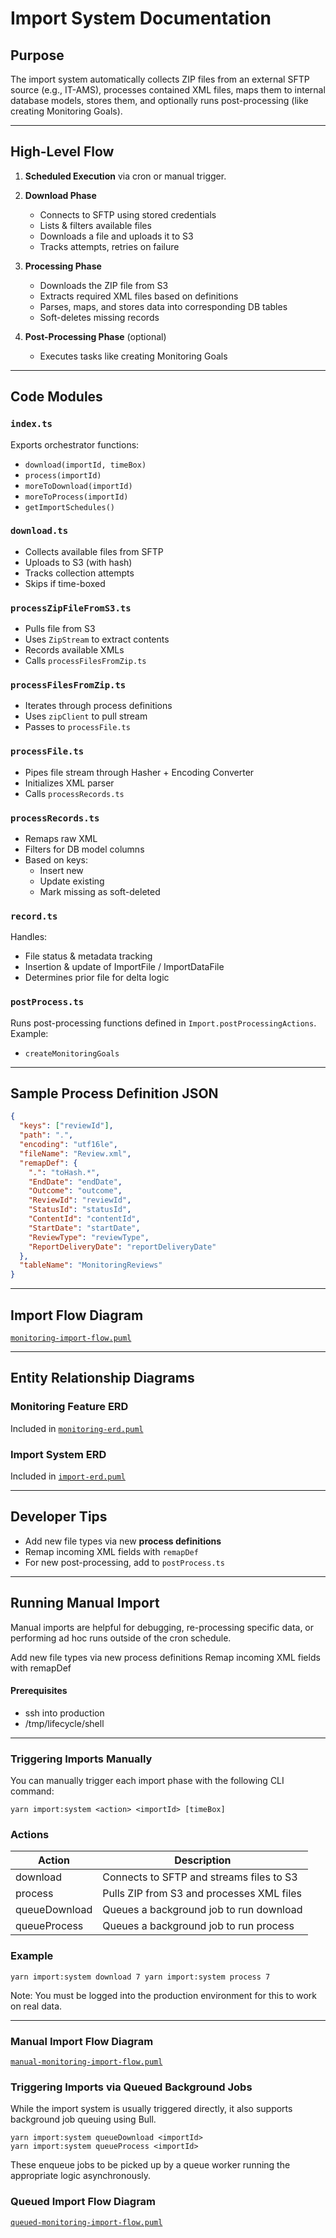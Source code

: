 # Import System Documentation

## Purpose

The import system automatically collects ZIP files from an external SFTP source (e.g., IT-AMS), processes contained XML files, maps them to internal database models, stores them, and optionally runs post-processing (like creating Monitoring Goals).

---

## High-Level Flow

1. **Scheduled Execution** via cron or manual trigger.

2. **Download Phase**

   - Connects to SFTP using stored credentials
   - Lists & filters available files
   - Downloads a file and uploads it to S3
   - Tracks attempts, retries on failure

3. **Processing Phase**

   - Downloads the ZIP file from S3
   - Extracts required XML files based on definitions
   - Parses, maps, and stores data into corresponding DB tables
   - Soft-deletes missing records

4. **Post-Processing Phase** (optional)

   - Executes tasks like creating Monitoring Goals

---

## Code Modules

### `index.ts`

Exports orchestrator functions:

- `download(importId, timeBox)`
- `process(importId)`
- `moreToDownload(importId)`
- `moreToProcess(importId)`
- `getImportSchedules()`

### `download.ts`

- Collects available files from SFTP
- Uploads to S3 (with hash)
- Tracks collection attempts
- Skips if time-boxed

### `processZipFileFromS3.ts`

- Pulls file from S3
- Uses `ZipStream` to extract contents
- Records available XMLs
- Calls `processFilesFromZip.ts`

### `processFilesFromZip.ts`

- Iterates through process definitions
- Uses `zipClient` to pull stream
- Passes to `processFile.ts`

### `processFile.ts`

- Pipes file stream through Hasher + Encoding Converter
- Initializes XML parser
- Calls `processRecords.ts`

### `processRecords.ts`

- Remaps raw XML
- Filters for DB model columns
- Based on keys:
  - Insert new
  - Update existing
  - Mark missing as soft-deleted

### `record.ts`

Handles:

- File status & metadata tracking
- Insertion & update of ImportFile / ImportDataFile
- Determines prior file for delta logic

### `postProcess.ts`

Runs post-processing functions defined in `Import.postProcessingActions`. Example:

- `createMonitoringGoals`

---

## Sample Process Definition JSON

```json
{
  "keys": ["reviewId"],
  "path": ".",
  "encoding": "utf16le",
  "fileName": "Review.xml",
  "remapDef": {
    ".": "toHash.*",
    "EndDate": "endDate",
    "Outcome": "outcome",
    "ReviewId": "reviewId",
    "StatusId": "statusId",
    "ContentId": "contentId",
    "StartDate": "startDate",
    "ReviewType": "reviewType",
    "ReportDeliveryDate": "reportDeliveryDate"
  },
  "tableName": "MonitoringReviews"
}
```
---

## Import Flow Diagram

[`monitoring-import-flow.puml`](http://www.plantuml.com/plantuml/proxy?src=https://raw.githubusercontent.com/HHS/Head-Start-TTADP/main/docs/flow-diagrams/monitoring-import-flow.puml)

---

## Entity Relationship Diagrams

### Monitoring Feature ERD

Included in [`monitoring-erd.puml`](http://www.plantuml.com/plantuml/proxy?src=https://raw.githubusercontent.com/HHS/Head-Start-TTADP/main/docs/monitoring-erd.puml)

### Import System ERD

Included in [`import-erd.puml`](http://www.plantuml.com/plantuml/proxy?src=https://raw.githubusercontent.com/HHS/Head-Start-TTADP/main/docs/import-erd.puml)

---

## Developer Tips

- Add new file types via new **process definitions**
- Remap incoming XML fields with `remapDef`
- For new post-processing, add to `postProcess.ts`

---

## Running Manual Import

Manual imports are helpful for debugging, re-processing specific data, or performing ad hoc runs outside of the cron schedule.

Add new file types via new process definitions
Remap incoming XML fields with remapDef

#### Prerequisites
- ssh into production
- /tmp/lifecycle/shell

---
### Triggering Imports Manually
You can manually trigger each import phase with the following CLI command:
```
yarn import:system <action> <importId> [timeBox]
```
### Actions
| Action | Description |
| --- | --- |
| download | Connects to SFTP and streams files to S3 |
| process | Pulls ZIP from S3 and processes XML files |
| queueDownload | Queues a background job to run download |
| queueProcess | Queues a background job to run process |

### Example
```
yarn import:system download 7 yarn import:system process 7
```
Note: You must be logged into the production environment for this to work on real data.

---

### Manual Import Flow Diagram

[`manual-monitoring-import-flow.puml`](http://www.plantuml.com/plantuml/proxy?src=https://raw.githubusercontent.com/HHS/Head-Start-TTADP/main/docs/flow-diagrams/manual-monitoring-import-flow.puml)

### Triggering Imports via Queued Background Jobs
While the import system is usually triggered directly, it also supports background job queuing using Bull.
```
yarn import:system queueDownload <importId>
yarn import:system queueProcess <importId>
```
These enqueue jobs to be picked up by a queue worker running the appropriate logic asynchronously.

### Queued Import Flow Diagram

[`queued-monitoring-import-flow.puml`](http://www.plantuml.com/plantuml/proxy?src=https://raw.githubusercontent.com/HHS/Head-Start-TTADP/main/docs/flow-diagrams/queued-monitoring-import-flow.puml)